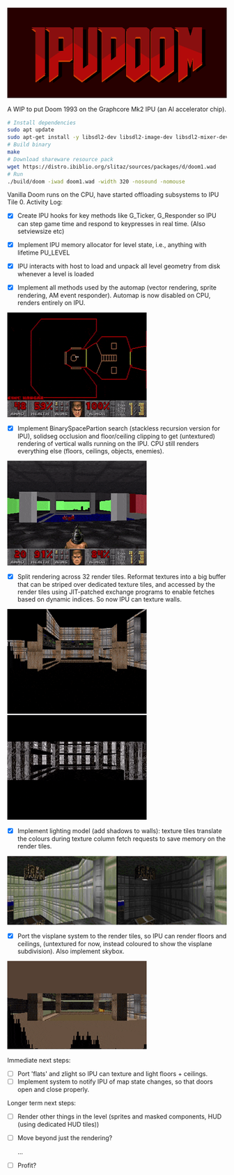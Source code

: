 
![IPUDOOM](README_imgs/IPUDOOM.png)

A WIP to put Doom 1993 on the Graphcore Mk2 IPU (an AI accelerator chip).

```bash
# Install dependencies
sudo apt update 
sudo apt-get install -y libsdl2-dev libsdl2-image-dev libsdl2-mixer-dev libsdl2-net-dev libpng-dev g++-7
# Build binary
make
# Download shareware resource pack
wget https://distro.ibiblio.org/slitaz/sources/packages/d/doom1.wad
# Run
./build/doom -iwad doom1.wad -width 320 -nosound -nomouse
```


Vanilla Doom runs on the CPU, have started offloading subsystems to IPU Tile 0.
Activity Log:

- [x] Create IPU hooks for key methods like G_Ticker, G_Responder so IPU can step game time and respond to keypresses in real time. (Also setviewsize etc)

- [x] Implement IPU memory allocator for level state, i.e., anything with lifetime PU_LEVEL

- [x] IPU interacts with host to load and unpack all level geometry from disk whenever a level is loaded

- [x] Implement all methods used by the automap (vector rendering, sprite rendering, AM event responder). Automap is now disabled on CPU, renders entirely on IPU.

![Automap](README_imgs/Automap.gif)

- [x] Implement BinarySpacePartion search (stackless recursion version for IPU), solidseg occlusion and floor/ceiling clipping to get (untextured) rendering of vertical walls running on the IPU. CPU still renders everything else (floors, ceilings, objects, enemies).

![Gameplay with untextured walls](README_imgs/flats.gif)

- [x] Split rendering across 32 render tiles. Reformat textures into a big buffer that can be striped over dedicated texture tiles, and accessed by the render tiles using JIT-patched exchange programs to enable fetches based on dynamic indices. So now IPU can texture walls.

![Gameplay with textured walls (but nothing else)](README_imgs/WallsTextured_noCPU.gif) ![Gameplay showing rendering striped across 32 tiles](README_imgs/WallsTileGrey_noCPU.gif )

- [x] Implement lighting model (add shadows to walls): texture tiles translate the colours during texture column fetch requests to save memory on the render tiles.

![Side-by-side of room with and without shadows](README_imgs/WallsLighting.PNG)

- [x] Port the visplane system to the render tiles, so IPU can render floors and ceilings, (untextured for now, instead coloured to show the visplane subdivision). Also implement skybox.

![Gameplay with visplanes and skybox visible](README_imgs/VisplanesSkybox_noCPU.gif)

Immediate next steps:
- [ ] Port 'flats' and zlight so IPU can texture and light floors + ceilings.
- [ ] Implement system to notify IPU of map state changes, so that doors open and close properly.

Longer term next steps:

- [ ] Render other things in the level (sprites and masked components, HUD (using dedicated HUD tiles))
- [ ] Move beyond just the rendering?

  ...

- [ ] Profit?

